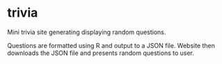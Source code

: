 # trivia
Mini trivia site generating displaying random questions.

Questions are formatted using R and output to a JSON file. Website then downloads the JSON file and presents random questions to user.
